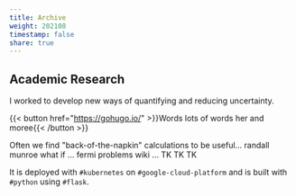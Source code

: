 ```yaml
---
title: Archive
weight: 202108
timestamp: false
share: true
---
```


## Academic Research
I worked to develop new ways of quantifying and reducing uncertainty.

{{< button href="https://gohugo.io/" >}}Words lots of words her and moree{{< /button >}}

[][site]

Often we find "back-of-the-napkin" calculations to be useful... randall munroe what if ... fermi problems wiki ... TK TK TK


It is deployed with `#kubernetes` on `#google-cloud-platform` and is built with `#python` using `#flask`.



[site]: https://oracle.math.computer
